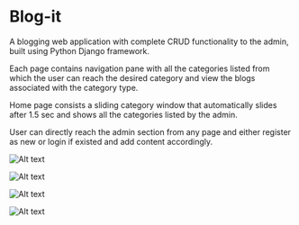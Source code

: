 # Blog-it
A blogging web application with complete CRUD functionality to the admin, built using Python Django framework.

Each page contains navigation pane with all the categories listed from which the user can reach the desired category and view the blogs associated with the category type.

Home page consists a sliding category window that automatically slides after 1.5 sec and shows all the categories listed by the admin.

User can directly reach the admin section from any page and either register as new or login if existed and add content accordingly.


![Alt text](https://user-images.githubusercontent.com/93179217/201683146-6763148d-49a8-4a1a-a41f-75842fd0ac42.png "Optional title")

![Alt text](https://user-images.githubusercontent.com/93179217/201683712-ae56c800-d4e4-4786-aaf6-0735dc9a5c10.png "Optional title")

![Alt text](https://user-images.githubusercontent.com/93179217/201683770-f1e39cb6-6c58-478d-8c2a-0fe6f1bfc64c.png "Optional title")

![Alt text](https://user-images.githubusercontent.com/93179217/201683967-2d7b6fe7-c753-4449-b1a1-77ad60361a3e.png "Optional title")

